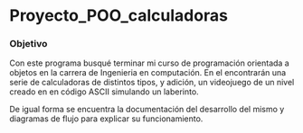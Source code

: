 # Proyecto_POO_calculadoras


### Objetivo

Con este programa busqué terminar mi curso de programación orientada a objetos en la carrera de Ingenieria en computación. En el encontrarán una serie de calculadoras de distintos tipos, y adición, un videojuego de un nivel creado en en código ASCII simulando un laberinto. 

De igual forma se encuentra la documentación del desarrollo del mismo y diagramas de flujo para explicar su funcionamiento. 